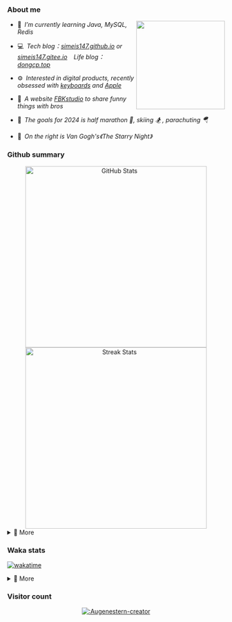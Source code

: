 ### About me

<img align="right" src="https://simeis147.oss-cn-shenzhen.aliyuncs.com/readme/IMG_6570%2820230611-230627%29.JPG" height="205">

- 🌱&ensp;*I’m currently learning Java, MySQL, Redis*

- 💻&ensp;*Tech blog：[simeis147.github.io](https://simeis147.github.io) or [simeis147.gitee.io](https://simeis147.gitee.io/) &ensp; Life blog：[dongcp.top](https://www.dongcp.top)*

- ⚙️&ensp;*Interested in digital products, recently obsessed with [keyboards](https://www.zfrontier.com/app/user/zae5QEwJmVroZk) and [Apple](http://www.apple.com)*

- 🔭&ensp;*A website [FBKstudio](https://fbkstudio.github.io/) to share funny things with bros* 

- 🌊&ensp;*The goals for 2024 is half marathon 🏃, skiing 🏂 , parachuting 🪂*

- 🌠&ensp;*On the right is Van Gogh's《The Starry Night》*

### Github summary

<div align="center"> 

<img src="https://github-readme-stats.vercel.app/api?username=simeis147&theme=transparent&hide_border=true&show_icons=true&count_private=true" alt="GitHub Stats" width="420" />

<img src="https://github-readme-streak-stats.herokuapp.com/?user=simeis147&theme=transparent&hide_border=true" alt="Streak Stats" width="420" />

</div>

<details>
<summary>📑 More</summary>
</br> 

<div align="center"> 
  
[<img src="https://github-profile-trophy.vercel.app/?username=simeis147&theme=nord&margin-w=25&row=1&column=7&no-frame=true&no-bg=true" alt="Github Summary" />](https://github.com/ryo-ma/github-profile-trophy)

</div>

<!--  [<img src="https://github-readme-stats.vercel.app/api/top-langs/?username=simeis147&layout=compact&langs_count=10&hide_border=true&theme=transparent"/>](https://github.com/anuraghazra/github-readme-stats) -->
  
<!-- [![Ashutosh's github activity graph](https://github-readme-activity-graph.vercel.app/graph?username=simeis147&theme=react-dark)](https://github.com/ashutosh00710/github-readme-activity-graph) -->
  
</details>

### Waka stats

[![wakatime](https://wakatime.com/badge/user/fa238767-d1b2-496a-b6a7-115d077fa4e0.svg)](https://wakatime.com/@fa238767-d1b2-496a-b6a7-115d077fa4e0)

<details>
<summary>📑 More</summary>
</br>

<!--START_SECTION:waka-->
![Lines of code](https://img.shields.io/badge/From%20Hello%20World%20I%27ve%20Written-898.9%20thousand%20lines%20of%20code-blue)

**I'm an Early 🐤** 

```text
🌞 Morning                130 commits         ███░░░░░░░░░░░░░░░░░░░░░░   13.66 % 
🌆 Daytime                486 commits         █████████████░░░░░░░░░░░░   51.05 % 
🌃 Evening                253 commits         ███████░░░░░░░░░░░░░░░░░░   26.58 % 
🌙 Night                  83 commits          ██░░░░░░░░░░░░░░░░░░░░░░░   08.72 % 
```
📅 **I'm Most Productive on Tuesday** 

```text
Monday                   133 commits         ███░░░░░░░░░░░░░░░░░░░░░░   13.97 % 
Tuesday                  179 commits         █████░░░░░░░░░░░░░░░░░░░░   18.80 % 
Wednesday                128 commits         ███░░░░░░░░░░░░░░░░░░░░░░   13.45 % 
Thursday                 134 commits         ████░░░░░░░░░░░░░░░░░░░░░   14.08 % 
Friday                   165 commits         ████░░░░░░░░░░░░░░░░░░░░░   17.33 % 
Saturday                 105 commits         ███░░░░░░░░░░░░░░░░░░░░░░   11.03 % 
Sunday                   108 commits         ███░░░░░░░░░░░░░░░░░░░░░░   11.34 % 
```


📊 **This Week I Spent My Time On** 

```text
🕑︎ Time Zone: Asia/Shanghai

💬 Programming Languages: 
TypeScript               6 hrs 55 mins       ████████████░░░░░░░░░░░░░   49.31 % 
Markdown                 4 hrs 30 mins       ████████░░░░░░░░░░░░░░░░░   32.11 % 
YAML                     1 hr 6 mins         ██░░░░░░░░░░░░░░░░░░░░░░░   07.84 % 
XML                      44 mins             █░░░░░░░░░░░░░░░░░░░░░░░░   05.29 % 
SCSS                     30 mins             █░░░░░░░░░░░░░░░░░░░░░░░░   03.65 % 

🔥 Editors: 
VS Code                  14 hrs 3 mins       █████████████████████████   100.00 % 

🐱‍💻 Projects: 
simeis147.github.io      11 hrs 31 mins      ████████████████████░░░░░   81.95 % 
LifeBlog                 1 hr 6 mins         ██░░░░░░░░░░░░░░░░░░░░░░░   07.92 % 
my-docs                  1 hr                ██░░░░░░░░░░░░░░░░░░░░░░░   07.14 % 
test                     25 mins             █░░░░░░░░░░░░░░░░░░░░░░░░   02.99 % 

💻 Operating System: 
Windows                  8 hrs 7 mins        ██████████████░░░░░░░░░░░   57.75 % 
Mac                      5 hrs 56 mins       ███████████░░░░░░░░░░░░░░   42.25 % 
```

**I Mostly Code in JavaScript** 

```text
JavaScript               4 repos             █████████░░░░░░░░░░░░░░░░   36.36 % 
Java                     4 repos             █████████░░░░░░░░░░░░░░░░   36.36 % 
TypeScript               3 repos             ███████░░░░░░░░░░░░░░░░░░   27.27 % 
```




<!--END_SECTION:waka-->

</details>

### Visitor count

<div align="center">

[![:Augenestern-creator](https://count.getloli.com/get/@:simeis147?theme=moebooru)](https://github.com/journey-ad/Moe-Counter)

</div>
